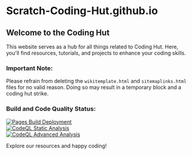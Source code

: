 # Scratch-Coding-Hut.github.io
## Welcome to the Coding Hut

This website serves as a hub for all things related to Coding Hut. Here, you'll find resources, tutorials, and projects to enhance your coding skills.

### Important Note:
Please refrain from deleting the `wikitemplate.html` and `sitemaplinks.html` files for no valid reason. Doing so may result in a temporary block and a coding hut strike.

### Build and Code Quality Status:
[![Pages Build Deployment](URL_1)](URL_2)  
[![CodeQL Static Analysis](URL_3)](URL_4)  
[![CodeQL Advanced Analysis](URL_5)](URL_6)

Explore our resources and happy coding!
